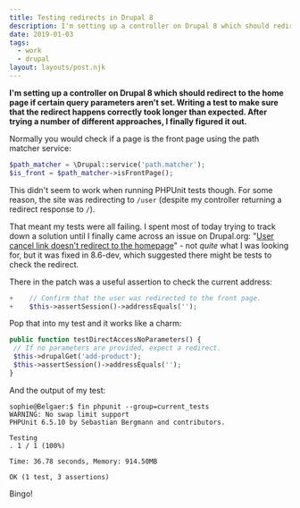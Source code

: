 ```yaml
---
title: Testing redirects in Drupal 8
description: I'm setting up a controller on Drupal 8 which should redirct to the home page if certain query parameters aren't set. Writing a test to make sure that the redirect happens correctly took longer than expected. After trying a number of different approaches, I finally figured it out.
date: 2019-01-03
tags:
  - work
  - drupal
layout: layouts/post.njk
---
```

**I'm setting up a controller on Drupal 8 which should redirect to the home page if certain query parameters aren't set. Writing a test to make sure that the redirect happens correctly took longer than expected. After trying a number of different approaches, I finally figured it out.**

Normally you would check if a page is the front page using the path matcher service:

```php
$path_matcher = \Drupal::service('path.matcher');
$is_front = $path_matcher->isFrontPage();
```

This didn't seem to work when running PHPUnit tests though. For some reason, the site was redirecting to `/user` (despite my controller returning a redirect response to `/`).

That meant my tests were all failing. I spent most of today trying to track down a solution until I finally came across an issue on Drupal.org: "[User cancel link doesn't redirect to the homepage](https://www.drupal.org/project/drupal/issues/2855054)" - not *quite* what I was looking for, but it was fixed in 8.6-dev, which suggested there might be tests to check the redirect.

There in the patch was a useful assertion to check the current address:

```php
+    // Confirm that the user was redirected to the front page.
+    $this->assertSession()->addressEquals('');
```

Pop that into my test and it works like a charm:

```php
public function testDirectAccessNoParameters() {
 // If no parameters are provided, expect a redirect.
 $this->drupalGet('add-product');
 $this->assertSession()->addressEquals('');
}
```

And the output of my test:

```
sophie@Belgaer:$ fin phpunit --group=current_tests
WARNING: No swap limit support
PHPUnit 6.5.10 by Sebastian Bergmann and contributors.

Testing
. 1 / 1 (100%)

Time: 36.78 seconds, Memory: 914.50MB

OK (1 test, 3 assertions)
```

Bingo!
